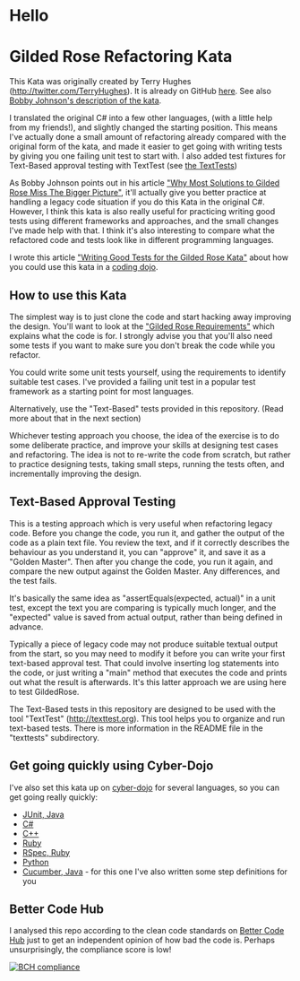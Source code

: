 # Hello

# Gilded Rose Refactoring Kata

This Kata was originally created by Terry Hughes (http://twitter.com/TerryHughes). It is already on GitHub [here](https://github.com/NotMyself/GildedRose). See also [Bobby Johnson's description of the kata](http://iamnotmyself.com/2011/02/13/refactor-this-the-gilded-rose-kata/).

I translated the original C# into a few other languages, (with a little help from my friends!), and slightly changed the starting position. This means I've actually done a small amount of refactoring already compared with the original form of the kata, and made it easier to get going with writing tests by giving you one failing unit test to start with. I also added test fixtures for Text-Based approval testing with TextTest (see [the TextTests](https://github.com/emilybache/GildedRose-Refactoring-Kata/tree/master/texttests))

As Bobby Johnson points out in his article ["Why Most Solutions to Gilded Rose Miss The Bigger Picture"](http://iamnotmyself.com/2012/12/07/why-most-solutions-to-gilded-rose-miss-the-bigger-picture), it'll actually give you
better practice at handling a legacy code situation if you do this Kata in the original C#. However, I think this kata
is also really useful for practicing writing good tests using different frameworks and approaches, and the small changes I've made help with that. I think it's also interesting to compare what the refactored code and tests look like in different programming languages.

I wrote this article ["Writing Good Tests for the Gilded Rose Kata"](http://coding-is-like-cooking.info/2013/03/writing-good-tests-for-the-gilded-rose-kata/) about how you could use this kata in a [coding dojo](https://leanpub.com/codingdojohandbook).

## How to use this Kata

The simplest way is to just clone the code and start hacking away improving the design. You'll want to look at the ["Gilded Rose Requirements"](https://github.com/emilybache/GildedRose-Refactoring-Kata/tree/master/GildedRoseRequirements.txt) which explains what the code is for. I strongly advise you that you'll also need some tests if you want to make sure you don't break the code while you refactor.

You could write some unit tests yourself, using the requirements to identify suitable test cases. I've provided a failing unit test in a popular test framework as a starting point for most languages.

Alternatively, use the "Text-Based" tests provided in this repository. (Read more about that in the next section)

Whichever testing approach you choose, the idea of the exercise is to do some deliberate practice, and improve your skills at designing test cases and refactoring. The idea is not to re-write the code from scratch, but rather to practice designing tests, taking small steps, running the tests often, and incrementally improving the design. 

## Text-Based Approval Testing

This is a testing approach which is very useful when refactoring legacy code. Before you change the code, you run it, and gather the output of the code as a plain text file. You review the text, and if it correctly describes the behaviour as you understand it, you can "approve" it, and save it as a "Golden Master". Then after you change the code, you run it again, and compare the new output against the Golden Master. Any differences, and the test fails.

It's basically the same idea as "assertEquals(expected, actual)" in a unit test, except the text you are comparing is typically much longer, and the "expected" value is saved from actual output, rather than being defined in advance.

Typically a piece of legacy code may not produce suitable textual output from the start, so you may need to modify it before you can write your first text-based approval test. That could involve inserting log statements into the code, or just writing a "main" method that executes the code and prints out what the result is afterwards. It's this latter approach we are using here to test GildedRose.

The Text-Based tests in this repository are designed to be used with the tool "TextTest" (http://texttest.org). This tool helps you to organize and run text-based tests. There is more information in the README file in the "texttests" subdirectory.

## Get going quickly using Cyber-Dojo

I've also set this kata up on [cyber-dojo](http://cyber-dojo.org) for several languages, so you can get going really quickly:

- [JUnit, Java](http://cyber-dojo.org/forker/fork/751DD02C4C?avatar=snake&tag=8)
- [C#](http://cyber-dojo.org/forker/fork/5C5AC766B0?avatar=koala&tag=3)
- [C++](http://cyber-dojo.org/forker/fork/AA86ECBCC9?avatar=rhino&tag=7)
- [Ruby](http://cyber-dojo.org/forker/fork/A8943EAF92?avatar=hippo&tag=9)
- [RSpec, Ruby](http://cyber-dojo.org/forker/fork/8E58B0AD16?avatar=raccoon&tag=3)
- [Python](http://cyber-dojo.org/forker/fork/297041AA7A?avatar=lion&tag=4)
- [Cucumber, Java](http://cyber-dojo.org/forker/fork/0F82D4BA89?avatar=gorilla&tag=48) - for this one I've also written some step definitions for you

## Better Code Hub

I analysed this repo according to the clean code standards on [Better Code Hub](https://bettercodehub.com) just to get an independent opinion of how bad the code is. Perhaps unsurprisingly, the compliance score is low!

[![BCH compliance](https://bettercodehub.com/edge/badge/emilybache/GildedRose-Refactoring-Kata?branch=master)](https://bettercodehub.com/) 
